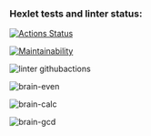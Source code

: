### Hexlet tests and linter status:
[![Actions Status](https://github.com/JunglePowa/frontend-project-lvl1/workflows/hexlet-check/badge.svg)](https://github.com/JunglePowa/frontend-project-lvl1/actions)

[![Maintainability](https://api.codeclimate.com/v1/badges/a99a88d28ad37a79dbf6/maintainability)](https://codeclimate.com/github/codeclimate/codeclimate/maintainability)

![linter githubactions](https://github.com/JunglePowa/frontend-project-lvl1/actions/workflows/nodejs.yml/badge.svg)

![brain-even](https://asciinema.org/connect/601f206e-7826-4fa6-919a-5f1bd7426235)

![brain-calc](https://asciinema.org/connect/601f206e-7826-4fa6-919a-5f1bd7426235)

![brain-gcd](https://asciinema.org/connect/601f206e-7826-4fa6-919a-5f1bd7426235)




